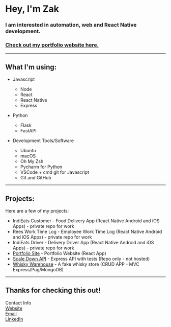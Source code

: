 # Hey, I'm Zak
### I am interested in automation, web and React Native development.
### [Check out my portfolio website here.](https://zakmcrae.github.io/personal-site/)
---

## What I'm using:

- Javascript
  - Node
  - React
  - React Native
  - Express
  
- Python
  - Flask
  - FastAPI

- Development Tools/Software
  - Ubuntu
  - macOS
  - Oh My Zsh
  - Pycharm for Python
  - VSCode + cmd git for Javascript
  - Git and GitHub

---

## Projects:

Here are a few of my projects:
- IndiEats Customer - Food Delivery App (React Native Android and iOS Apps) - private repo for work
- Rees Work Time Log - Employee Work Time Log (React Native Android and iOS Apps) - private repo for work
- IndiEats Driver - Delivery Driver App (React Native Android and iOS Apps) - private repo for work
- [Portfolio Site](https://zakmcrae.github.io/personal-site/) - Portfolio Website (React App)
- [Scale Down API](https://github.com/ZakMcRae/scale-down-api) - Express API with tests (Repo only - not hosted)
- [Whisky Warehouse](https://github.com/ZakMcRae/inventory-application) - A fake whisky store (CRUD APP - MVC Express/Pug/MongoDB)

---

## Thanks for checking this out!
 
Contact Info  
[Website](https://zakmcrae.github.io/personal-site/)  
[Email](mailto:zakmcrae@gmail.com)  
[LinkedIn](https://www.linkedin.com/in/zachary-mcrae/)
